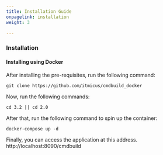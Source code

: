 ```yaml
---
title: Installation Guide
onpagelink: installation
weight: 3

---
```


### **Installation**
#### Installing using Docker
After installing the pre-requisites, run the following command:

 ```
git clone https://github.com/itmicus/cmdbuild_docker
```
Now, run the following commands:

 ```
cd 3.2 || cd 2.0
```
After that, run the following command to spin up the container:

 ```
docker-compose up -d
```

Finally, you can access the application at this address. http://localhost:8090/cmdbuild 
